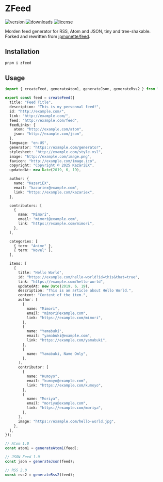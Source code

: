 # ZFeed

[![version](https://img.shields.io/npm/v/zfeed?color=white&labelColor=FFA602&label=npm)](https://www.npmjs.com/package/zfeed)
[![downloads](https://img.shields.io/npm/dm/zfeed?color=white&labelColor=FFA602&label=downloads)](https://www.npmjs.com/package/zfeed)
[![license](https://img.shields.io/npm/l/zfeed?color=white&labelColor=FFA602&label=license)](/LICENSE)

Morden feed generator for RSS, Atom and JSON, tiny and tree-shakable. Forked and rewritten from [jpmonette/feed](https://github.com/jpmonette/feed).

## Installation

```bash
pnpm i zfeed
```

## Usage

```ts
import { createFeed, generateAtom1, generateJson, generateRss2 } from "zfeed";

export const feed = createFeed({
  title: "Feed Title",
  description: "This is my personnal feed!",
  id: "http://example.com/",
  link: "http://example.com/",
  feed: "http://example.com/feed",
  feedLinks: {
    atom: "http://example.com/atom",
    json: "http://example.com/json",
  },
  language: "en-US",
  generator: "https://example.com/generator",
  stylesheet: "http://example.com/style.xsl",
  image: "http://example.com/image.png",
  favicon: "http://example.com/image.ico",
  copyright: "Copyright © 2025 KazariEX",
  updatedAt: new Date(2019, 6, 19),

  author: {
    name: "KazariEX",
    email: "kazariex@example.com",
    link: "https://example.com/kazariex",
  },

  contributors: [
    {
      name: "Mimori",
      email: "mimori@example.com",
      link: "https://example.com/mimori",
    },
  ],

  categories: [
    { term: "Anime" },
    { term: "Novel" },
  ],

  items: [
    {
      title: "Hello World",
      id: "https://example.com/hello-world?id=this&that=true",
      link: "https://example.com/hello-world",
      updatedAt: new Date(2019, 6, 19),
      description: "This is an article about Hello World.",
      content: "Content of the item.",
      author: [
        {
          name: "Mimori",
          email: "mimori@example.com",
          link: "https://example.com/mimori",
        },
        {
          name: "Yamabuki",
          email: "yamabuki@example.com",
          link: "https://example.com/yamabuki",
        },
        {
          name: "Yamabuki, Name Only",
        },
      ],
      contributor: [
        {
          name: "Kumoyo",
          email: "kumoyo@example.com",
          link: "https://example.com/kumoyo",
        },
        {
          name: "Moriya",
          email: "moriya@example.com",
          link: "https://example.com/moriya",
        },
      ],
      image: "https://example.com/hello-world.jpg",
    },
  ],
});

// Atom 1.0
const atom1 = generateAtom1(feed);

// JSON Feed 1.0
const json = generateJson(feed);

// RSS 2.0
const rss2 = generateRss2(feed);
```
